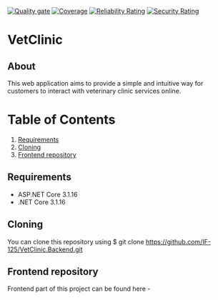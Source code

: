 [![Quality gate](https://sonarcloud.io/api/project_badges/quality_gate?project=IF-125_VetClinic.Backend)](https://sonarcloud.io/dashboard?id=IF-125_VetClinic.Backend)
[![Coverage](https://sonarcloud.io/api/project_badges/measure?project=IF-125_VetClinic.Backend&metric=coverage)](https://sonarcloud.io/dashboard?id=IF-125_VetClinic.Backend)
[![Reliability Rating](https://sonarcloud.io/api/project_badges/measure?project=IF-125_VetClinic.Backend&metric=reliability_rating)](https://sonarcloud.io/dashboard?id=IF-125_VetClinic.Backend)
[![Security Rating](https://sonarcloud.io/api/project_badges/measure?project=IF-125_VetClinic.Backend&metric=security_rating)](https://sonarcloud.io/dashboard?id=IF-125_VetClinic.Backend)
# VetClinic
## About
This web application aims to provide a simple and intuitive way for customers to interact with veterinary clinic services online.
# Table of Contents
1. [Requirements](#requirements)
2. [Cloning](#cloning)
3. [Frontend repository](#frontend-repository)
## Requirements
- ASP.NET Core 3.1.16
- .NET Core 3.1.16
## Cloning
You can clone this repository using $ git clone https://github.com/IF-125/VetClinic.Backend.git
## Frontend repository
Frontend part of this project can be found here - 
